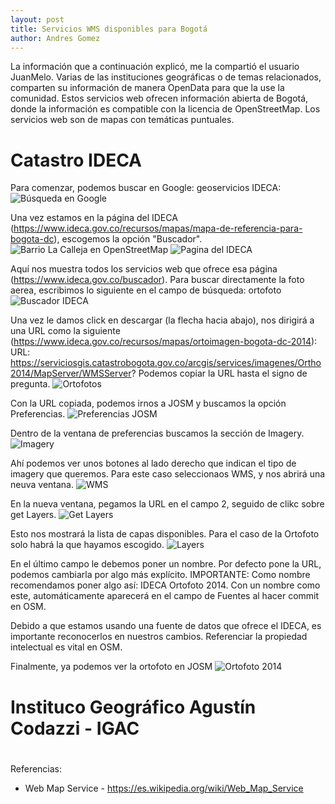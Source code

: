 ```yaml
---
layout: post
title: Servicios WMS disponibles para Bogotá
author: Andres Gomez
---
```


La información que a continuación explicó, me la compartió el usuario JuanMelo.
Varias de las instituciones geográficas o de temas relacionados, comparten su información de manera OpenData para que la use la comunidad.
Estos servicios web ofrecen información abierta de Bogotá, donde la información es compatible con la licencia de OpenStreetMap.
Los servicios web son de mapas con temáticas puntuales.

# Catastro IDECA

Para comenzar, podemos buscar en Google: geoservicios IDECA:
![Búsqueda en Google](/bogota/img/2021-07-17-1-google.png)

Una vez estamos en la página del IDECA (https://www.ideca.gov.co/recursos/mapas/mapa-de-referencia-para-bogota-dc), escogemos la opción "Buscador".
![Barrio La Calleja en OpenStreetMap](/bogota/img/2021-04-22-OSM.png)
![Pagina del IDECA](/bogota/img/2021-07-17-2-IDECA.png)

Aquí nos muestra todos los servicios web que ofrece esa página (https://www.ideca.gov.co/buscador).
Para buscar directamente la foto aerea, escribimos lo siguiente en el campo de búsqueda: ortofoto
![Buscador IDECA](/bogota/img/2021-07-17-3-IDECA-buscador.png)

Una vez le damos click en descargar (la flecha hacia abajo), nos dirigirá a una URL como la siguiente (https://www.ideca.gov.co/recursos/mapas/ortoimagen-bogota-dc-2014):
URL: https://serviciosgis.catastrobogota.gov.co/arcgis/services/imagenes/Ortho2014/MapServer/WMSServer?
Podemos copiar la URL hasta el signo de pregunta.
![Ortofotos](/bogota/img/2021-07-17-4-ortofotos.png)

Con la URL copiada, podemos irnos a JOSM y buscamos la opción Preferencias.
![Preferencias JOSM](/bogota/img/2021-07-17-5-preferencias.png)

Dentro de la ventana de preferencias buscamos la sección de Imagery.
![Imagery](/bogota/img/2021-07-17-6-imagery.png)

Ahí podemos ver unos botones al lado derecho que indican el tipo de imagery que queremos. Para este caso seleccionaos WMS, y nos abrirá una neuva ventana.
![WMS](/bogota/img/2021-07-17-7-WMS.png)


En la nueva ventana, pegamos la URL en el campo 2, seguido de clikc sobre get Layers.
![Get Layers](/bogota/img/2021-07-17-8-getLayers.png)

Esto nos mostrará la lista de capas disponibles. Para el caso de la Ortofoto solo habrá la que hayamos escogido.
![Layers](/bogota/img/2021-07-17-9-layers.png)

En el último campo le debemos poner un nombre.
Por defecto pone la URL, podemos cambiarla por algo más explícito.
IMPORTANTE: Como nombre recomendamos poner algo así: IDECA Ortofoto 2014.
Con un nombre como este, automáticamente aparecerá en el campo de Fuentes al hacer commit en OSM.

Debido a que estamos usando una fuente de datos que ofrece el IDECA, es importante reconocerlos en nuestros cambios.
Referenciar la propiedad intelectual es vital en OSM.

Finalmente, ya podemos ver la ortofoto en JOSM
![Ortofoto 2014](/bogota/img/2021-07-17-10-josm.png)

# Instituco Geográfico Agustín Codazzi - IGAC


#

Referencias:
* Web Map Service - https://es.wikipedia.org/wiki/Web_Map_Service
